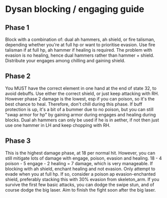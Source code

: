 # Dysan blocking / engaging guide

## Phase 1

Block with a combination of: dual ah hammers, ah shield, or fire talisman, depending whether you're at full hp or want to prioritise evasion. Use fire talisman if at full hp, ah hammer if healing is required. The problem with evasion is no healing, hence dual hammers rather than hammer + shield. Distribute your engages among chilling and gaining shield.

## Phase 2

You MUST have the correct element in one hand at the end of state 32, to avoid debuffs. Use either the correct shield, or just keep attacking with RH. However phase 2 damage is the lowest, esp if you can poison, so it's the best chance to heal. Therefore, don't chill during this phase. If buff protection is up, it's a bit of a bummer due to no poison, but you can still "swap armor for hp" by gaining armor during engages and healing during blocks. Dual ah hammers can only be used if he is in aether, if not then just use one hammer in LH and keep chopping with RH.

## Phase 3

This is the highest damage phase, at 18 per normal hit. However, you can still mitigate lots of damage with engage, poison, evasion and healing.
18 - 4 poison - 5 engage - 2 healing = 7 damage, which is very manageable. If blocking with ah shield, enchant healing and not evasion. Only attempt to evade when you at full hp. If so, consider a poison ap evasion-enchanted shield, preferably stacking this with 30% evasion from skeleton_arm. If you survive the first few basic attacks, you can dodge the swipe stun, and of course dodge the big laser. Aim to finish the fight soon after the big laser.
